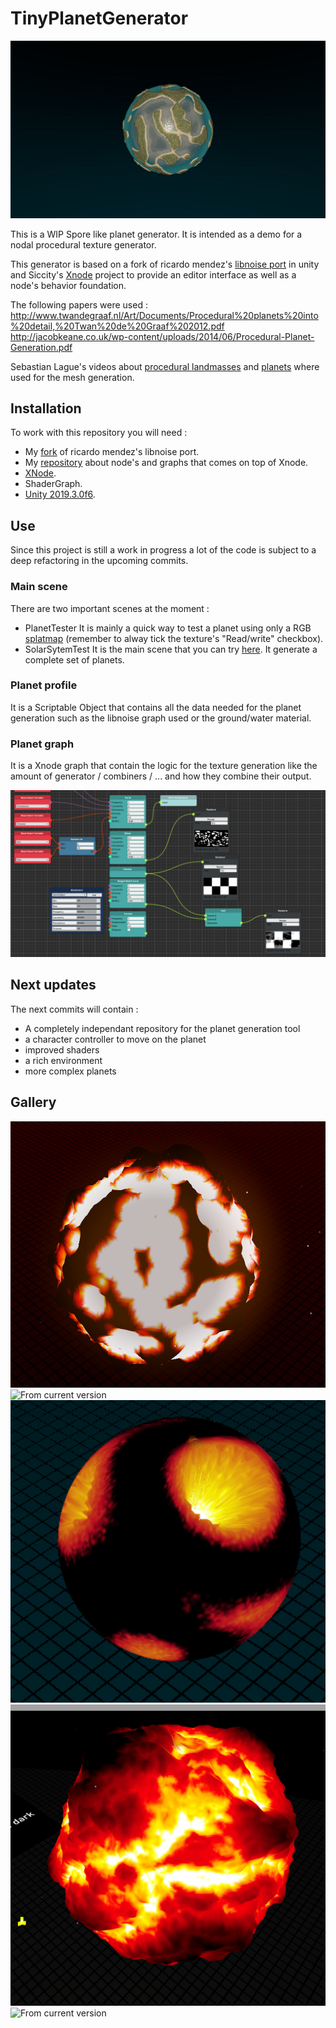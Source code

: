 # TinyPlanetGenerator

![](https://raw.githubusercontent.com/Arghonot/TinyPlanetGenerator/master/Assets/Textures/ReadmeTextures/resizedgolfplanet.png?raw=true)

This is a WIP Spore like planet generator.
It is intended as a demo for a nodal procedural texture generator.

This generator is based on a fork of ricardo mendez's [libnoise port](https://github.com/ricardojmendez/LibNoise.Unity) in unity and Siccity's [Xnode](https://github.com/Siccity/xNode) project to provide an editor interface as well as a node's behavior foundation.

The following papers were used :
http://www.twandegraaf.nl/Art/Documents/Procedural%20planets%20into%20detail,%20Twan%20de%20Graaf%202012.pdf
http://jacobkeane.co.uk/wp-content/uploads/2014/06/Procedural-Planet-Generation.pdf

Sebastian Lague's videos about [procedural landmasses](https://www.youtube.com/watch?v=wbpMiKiSKm8&list=PLFt_AvWsXl0eBW2EiBtl_sxmDtSgZBxB3) and [planets](https://www.youtube.com/watch?v=QN39W020LqU&list=PLFt_AvWsXl0cONs3T0By4puYy6GM22ko8) where used for the mesh generation.

## Installation
To work with this repository you will need :

* My [fork](https://github.com/Arghonot/LibNoise.Unity) of ricardo mendez's libnoise port.
* My [repository](https://github.com/Arghonot/My_CustomBehaviorTree/tree/XnodeEnhancement) about node's and graphs that comes on top of Xnode.
* [XNode](https://github.com/Siccity/xNode).
* ShaderGraph.
* [Unity 2019.3.0f6](https://unity3d.com/unity/whats-new/2019.3.0).

## Use
Since this project is still a work in progress a lot of the code is subject to a deep refactoring in the upcoming commits.
### Main scene
There are two important scenes at the moment :
* PlanetTester
It is mainly a quick way to test a planet using only a RGB [splatmap](https://en.wikipedia.org/wiki/Texture_splatting#:~:text=In%20computer%20graphics%2C%20texture%20splatting,is%20partially%20or%20completely%20transparent) (remember to alway tick the texture's "Read/write" checkbox).
* SolarSytemTest
It is the main scene that you can try [here](https://arghonot.github.io/). It generate a complete set of planets.

### Planet profile
It is a Scriptable Object that contains all the data needed for the planet generation such as the libnoise graph used or the ground/water material. 
### Planet graph
It is a Xnode graph that contain the logic for the texture generation like the amount of generator / combiners / ... and how they combine their output.

![](https://raw.githubusercontent.com/Arghonot/TinyPlanetGenerator/master/Assets/Textures/ReadmeTextures/Graph.PNG?raw=true)


## Next updates
The next commits will contain : 
* A completely independant repository for the planet generation tool
* a character controller to move on the planet
* improved shaders
* a rich environment
* more complex planets

## Gallery
![](https://raw.githubusercontent.com/Arghonot/TinyPlanetGenerator/master/Assets/Textures/ReadmeTextures/MagmaVoronoi.PNG?raw=true "From an old version")
![](https://raw.githubusercontent.com/Arghonot/TinyPlanetGenerator/master/Assets/Textures/ReadmeTextures/RockStandard.png?raw=true "From current version")
![](https://raw.githubusercontent.com/Arghonot/TinyPlanetGenerator/master/Assets/Textures/ReadmeTextures/crashedplanet.PNG?raw=true "From an old version")
![](https://raw.githubusercontent.com/Arghonot/TinyPlanetGenerator/master/Assets/Textures/ReadmeTextures/magmaBillow.PNG?raw=true "From current version")
![](https://raw.githubusercontent.com/Arghonot/TinyPlanetGenerator/master/Assets/Textures/ReadmeTextures/testIce.png?raw=true "From current version")
